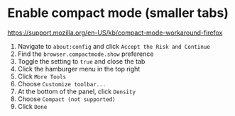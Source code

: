 # Enable compact mode (smaller tabs)
<https://support.mozilla.org/en-US/kb/compact-mode-workaround-firefox>
1. Navigate to `about:config` and click `Accept the Risk and Continue`
2. Find the `browser.compactmode.show` preference
3. Toggle the setting to `true` and close the tab
4. Click the hamburger menu in the top right
5. Click `More Tools`
6. Choose `Customize toolbar...`
7. At the bottom of the panel, click `Density`
8. Choose `Compact (not supported)`
9. Click `Done`
